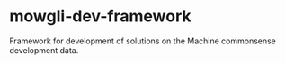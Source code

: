 # mowgli-dev-framework
Framework for development of solutions on the Machine commonsense development data.
